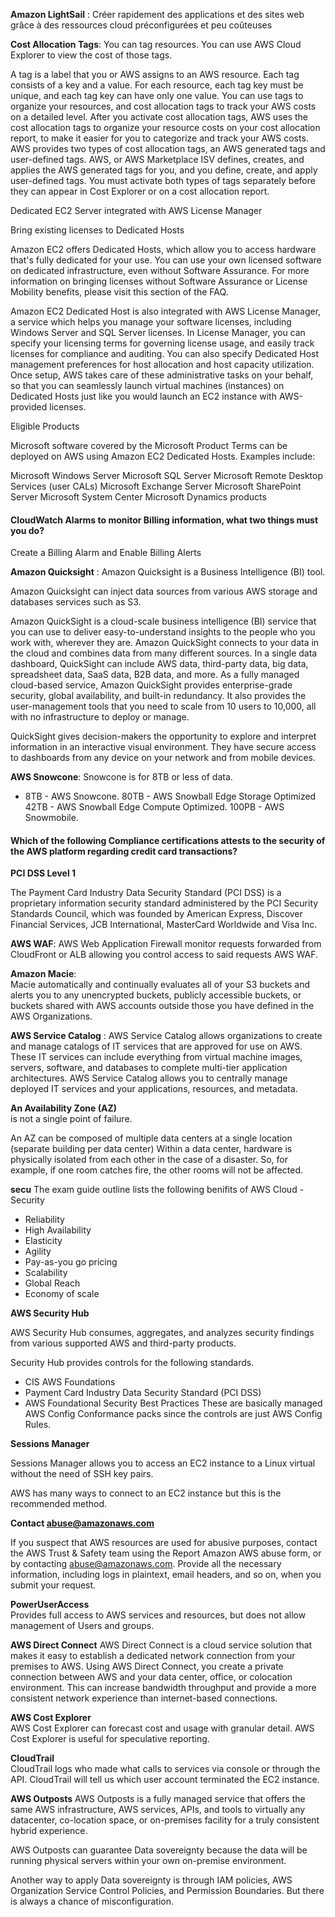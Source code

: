 

**Amazon LightSail** : Créer rapidement des applications et des sites web grâce à des ressources cloud préconfigurées et peu coûteuses

**Cost Allocation Tags**: You can tag resources. You can use AWS Cloud Explorer to view the cost of those tags.

A tag is a label that you or AWS assigns to an AWS resource. Each tag consists of a key and a value. For each resource, each tag key must be unique, and each tag key can have only one value. You can use tags to organize your resources, and cost allocation tags to track your AWS costs on a detailed level. After you activate cost allocation tags, AWS uses the cost allocation tags to organize your resource costs on your cost allocation report, to make it easier for you to categorize and track your AWS costs. AWS provides two types of cost allocation tags, an AWS generated tags and user-defined tags. AWS, or AWS Marketplace ISV defines, creates, and applies the AWS generated tags for you, and you define, create, and apply user-defined tags. You must activate both types of tags separately before they can appear in Cost Explorer or on a cost allocation report.

Dedicated EC2 Server integrated with AWS License Manager

Bring existing licenses to Dedicated Hosts

Amazon EC2 offers Dedicated Hosts, which allow you to access hardware that's fully dedicated for your use. You can use your own licensed software on dedicated infrastructure, even without Software Assurance. For more information on bringing licenses without Software Assurance or License Mobility benefits, please visit this section of the FAQ.

Amazon EC2 Dedicated Host is also integrated with AWS License Manager, a service which helps you manage your software licenses, including Windows Server and SQL Server licenses. In License Manager, you can specify your licensing terms for governing license usage, and easily track licenses for compliance and auditing. You can also specify Dedicated Host management preferences for host allocation and host capacity utilization. Once setup, AWS takes care of these administrative tasks on your behalf, so that you can seamlessly launch virtual machines (instances) on Dedicated Hosts just like you would launch an EC2 instance with AWS-provided licenses.

Eligible Products

Microsoft software covered by the Microsoft Product Terms can be deployed on AWS using Amazon EC2 Dedicated Hosts. Examples include:

Microsoft Windows Server
Microsoft SQL Server
Microsoft Remote Desktop Services (user CALs)
Microsoft Exchange Server
Microsoft SharePoint Server
Microsoft System Center
Microsoft Dynamics products

  #### CloudWatch Alarms to monitor Billing information, what two things must you do?

  Create a Billing Alarm and Enable Billing Alerts

**Amazon Quicksight** : Amazon Quicksight is a Business Intelligence (BI) tool.

Amazon Quicksight can inject data sources from various AWS storage and databases services such as S3.

Amazon QuickSight is a cloud-scale business intelligence (BI) service that you can use to deliver easy-to-understand insights to the people who you work with, wherever they are. Amazon QuickSight connects to your data in the cloud and combines data from many different sources. In a single data dashboard, QuickSight can include AWS data, third-party data, big data, spreadsheet data, SaaS data, B2B data, and more. As a fully managed cloud-based service, Amazon QuickSight provides enterprise-grade security, global availability, and built-in redundancy. It also provides the user-management tools that you need to scale from 10 users to 10,000, all with no infrastructure to deploy or manage.

QuickSight gives decision-makers the opportunity to explore and interpret information in an interactive visual environment. They have secure access to dashboards from any device on your network and from mobile devices.

**AWS Snowcone**: 	Snowcone is for 8TB or less of data.
- 8TB - AWS Snowcone.
80TB - AWS Snowball Edge Storage Optimized 42TB - AWS Snowball Edge Compute Optimized.
100PB - AWS Snowmobile.

#### Which of the following Compliance certifications attests to the security of the AWS platform regarding credit card transactions?

**PCI DSS Level 1** 


The Payment Card Industry Data Security Standard (PCI DSS) is a proprietary information security standard administered by the PCI Security Standards Council, which was founded by American Express, Discover Financial Services, JCB International, MasterCard Worldwide and Visa Inc.

**AWS WAF**: AWS Web Application Firewall monitor requests forwarded from CloudFront or ALB allowing you control access to said requests AWS WAF.

**Amazon Macie**: 	
Macie automatically and continually evaluates all of your S3 buckets and alerts you to any unencrypted buckets, publicly accessible buckets, or buckets shared with AWS accounts outside those you have defined in the AWS Organizations.

**AWS Service Catalog** : AWS Service Catalog allows organizations to create and manage catalogs of IT services that are approved for use on AWS. These IT services can include everything from virtual machine images, servers, software, and databases to complete multi-tier application architectures. AWS Service Catalog allows you to centrally manage deployed IT services and your applications, resources, and metadata.

**An Availability Zone (AZ)**	
 is not a single point of failure.

An AZ can be composed of multiple data centers at a single location (separate building per data center) Within a data center, hardware is physically isolated from each other in the case of a disaster. So, for example, if one room catches fire, the other rooms will not be affected.

**secu**
The exam guide outline lists the following benifits of AWS Cloud - Security
- Reliability
- High Availability
- Elasticity
- Agility
- Pay-as-you go pricing
- Scalability
- Global Reach
- Economy of scale

**AWS Security Hub**
	
AWS Security Hub consumes, aggregates, and analyzes security findings from various supported AWS and third-party products.

Security Hub provides controls for the following standards.

- CIS AWS Foundations
- Payment Card Industry Data Security Standard (PCI DSS)
- AWS Foundational Security Best Practices
These are basically managed AWS Config Conformance packs since the controls are just AWS Config Rules.

**Sessions Manager**
	
Sessions Manager allows you to access an EC2 instance to a Linux virtual without the need of SSH key pairs.

AWS has many ways to connect to an EC2 instance but this is the recommended method.

**Contact abuse@amazonaws.com** 
	
If you suspect that AWS resources are used for abusive purposes, contact the AWS Trust & Safety team using the Report Amazon AWS abuse form, or by contacting abuse@amazonaws.com. Provide all the necessary information, including logs in plaintext, email headers, and so on, when you submit your request.

**PowerUserAccess** 	
Provides full access to AWS services and resources, but does not allow management of Users and groups.

**AWS Direct Connect**
AWS Direct Connect is a cloud service solution that makes it easy to establish a dedicated network connection from your premises to AWS. Using AWS Direct Connect, you create a private connection between AWS and your data center, office, or colocation environment. This can increase bandwidth throughput and provide a more consistent network experience than internet-based connections.

**AWS Cost Explorer**	
AWS Cost Explorer can forecast cost and usage with granular detail. AWS Cost Explorer is useful for speculative reporting.

**CloudTrail** 	
CloudTrail logs who made what calls to services via console or through the API. CloudTrail will tell us which user account terminated the EC2 instance.

**AWS Outposts** AWS Outposts is a fully managed service that offers the same AWS infrastructure, AWS services, APIs, and tools to virtually any datacenter, co-location space, or on-premises facility for a truly consistent hybrid experience.

AWS Outposts can guarantee Data sovereignty because the data will be running physical servers within your own on-premise environment.

Another way to apply Data sovereignty is through IAM policies, AWS Organization Service Control Policies, and Permission Boundaries. But there is always a chance of misconfiguration.